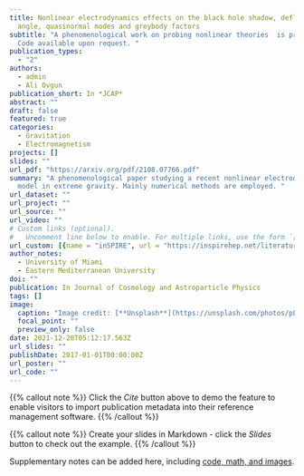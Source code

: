 ```yaml
---
title: Nonlinear electrodynamics effects on the black hole shadow, deflection
  angle, quasinormal modes and greybody factors
subtitle: "A phenomenological work on probing nonlinear theories  is presented.
  Code available upon request. "
publication_types:
  - "2"
authors:
  - admin
  - Ali Ovgun
publication_short: In *JCAP*
abstract: ""
draft: false
featured: true
categories:
  - Gravitation
  - Electromagnetism
projects: []
slides: ""
url_pdf: "https://arxiv.org/pdf/2108.07766.pdf"
summary: "A phenomenological paper studying a recent nonlinear electrodynamics
  model in extreme gravity. Mainly numerical methods are employed. "
url_dataset: ""
url_project: ""
url_source: ""
url_video: ""
# Custom links (optional).
#   Uncomment line below to enable. For multiple links, use the form `[{...}, {...}, {...}]`.
url_custom: [{name = "inSPIRE", url = "https://inspirehep.net/literature/1906459"}]
author_notes:
  - University of Miami
  - Eastern Mediterranean University
doi: ""
publication: In Journal of Cosmology and Astroparticle Physics
tags: []
image:
  caption: "Image credit: [**Unsplash**](https://unsplash.com/photos/pLCdAaMFLTE)"
  focal_point: ""
  preview_only: false
date: 2021-12-28T05:12:17.563Z
url_slides: ""
publishDate: 2017-01-01T00:00:00Z
url_poster: ""
url_code: ""
---
```


{{% callout note %}}
Click the *Cite* button above to demo the feature to enable visitors to import publication metadata into their reference management software.
{{% /callout %}}

{{% callout note %}}
Create your slides in Markdown - click the *Slides* button to check out the example.
{{% /callout %}}

Supplementary notes can be added here, including [code, math, and images](https://wowchemy.com/docs/writing-markdown-latex/).
